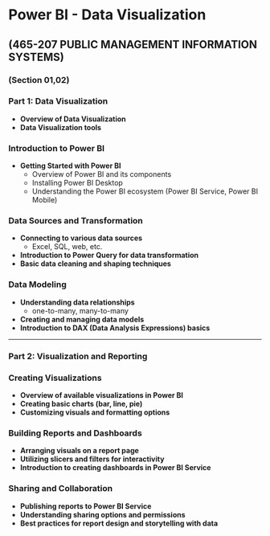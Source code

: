 # Power BI - Data Visualization
## (465-207 PUBLIC MANAGEMENT INFORMATION SYSTEMS)
### (Section 01,02)

### Part 1: Data Visualization
- **Overview of Data Visualization**
- **Data Visualization tools**

### Introduction to Power BI
- **Getting Started with Power BI**
  - Overview of Power BI and its components
  - Installing Power BI Desktop
  - Understanding the Power BI ecosystem (Power BI Service, Power BI Mobile)

### Data Sources and Transformation
- **Connecting to various data sources**
  - Excel, SQL, web, etc.
- **Introduction to Power Query for data transformation**
- **Basic data cleaning and shaping techniques**

### Data Modeling
- **Understanding data relationships**
  - one-to-many, many-to-many
- **Creating and managing data models**
- **Introduction to DAX (Data Analysis Expressions) basics**

---

### Part 2: Visualization and Reporting
### Creating Visualizations
- **Overview of available visualizations in Power BI**
- **Creating basic charts (bar, line, pie)**
- **Customizing visuals and formatting options**

### Building Reports and Dashboards
- **Arranging visuals on a report page**
- **Utilizing slicers and filters for interactivity**
- **Introduction to creating dashboards in Power BI Service**

### Sharing and Collaboration
- **Publishing reports to Power BI Service**
- **Understanding sharing options and permissions**
- **Best practices for report design and storytelling with data**

